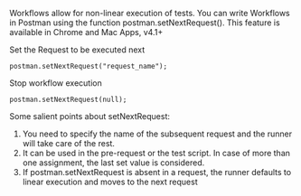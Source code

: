---
---
Workflows allow for non-linear execution of tests. You can write Workflows in Postman using the function postman.setNextRequest(). This feature is available in Chrome and Mac Apps, v4.1+

Set the Request to be executed next

    postman.setNextRequest("request_name");

Stop workflow execution

    postman.setNextRequest(null);

Some salient points about setNextRequest:

1. You need to specify the name of the subsequent request and the runner will take care of the rest. 
2. It can be used in the pre-request or the test script. In case of more than one assignment, the last set value is considered.
3. If postman.setNextRequest is absent in a request, the runner defaults to linear execution and moves to the next request